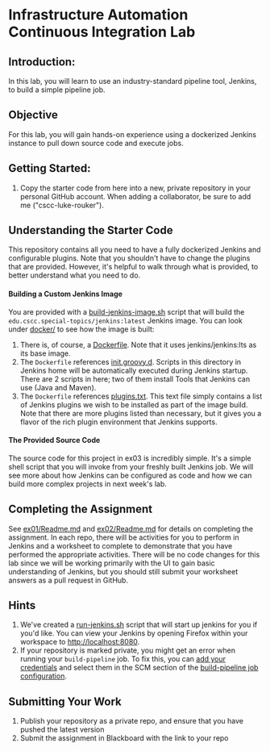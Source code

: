 # Infrastructure Automation Continuous Integration Lab

## Introduction: 

In this lab, you will learn to use an industry-standard pipeline tool, Jenkins, to build a simple pipeline job.  

## Objective

For this lab, you will gain hands-on experience using a dockerized Jenkins instance to pull down source code and execute jobs.

## Getting Started:

1. Copy the starter code from here into a new, private repository in your personal GitHub account. When adding a collaborator, be sure to add me ("cscc-luke-rouker").

## Understanding the Starter Code
This repository contains all you need to have a fully dockerized Jenkins and 
configurable plugins.  Note that you shouldn't have to change the plugins that are 
provided.  However, it's helpful to walk through what is provided, to better understand what you need to do.

#### Building a Custom Jenkins Image
You are provided with a [build-jenkins-image.sh](build-jenkins-image.sh) script that will build the `edu.cscc.special-topics/jenkins:latest` Jenkins image.  You can look under [docker/](docker/) to see how the image is built:
1. There is, of course, a [Dockerfile](docker/Dockerfile).  Note that it uses jenkins/jenkins:lts as its base image. 
1. The `Dockerfile` references [init.groovy.d](docker/init.groovy.d).  Scripts in this directory in Jenkins home will be automatically executed during Jenkins startup.  There are 2 scripts in here; two of them install Tools that Jenkins can use (Java and Maven). 
1. The `Dockerfile` references [plugins.txt](docker/plugins.txt).  This text file simply contains a list of Jenkins plugins we wish to be installed as part of the image build.  Note that there are more plugins listed than necessary, but it gives you a flavor of the rich plugin environment that Jenkins supports.

#### The Provided Source Code
The source code for this project in ex03 is incredibly simple.  It's a simple shell script that you will invoke from your freshly built Jenkins job.  We will see more about how Jenkins can be configured as code and how we can build more complex projects in next week's lab.

## Completing the Assignment
See [ex01/Readme.md](ex01/Readme.md) and [ex02/Readme.md](ex02/Readme.md) for details on completing the assignment.  In each repo, there will be activities for you to perform in Jenkins and a worksheet to complete to demonstrate that you have performed the appropriate activities.  There will be no code changes for this lab since we will be working primarily with the UI to gain basic understanding of Jenkins, but you should still submit your worksheet answers as a pull request in GitHub.

## Hints
1. We've created a [run-jenkins.sh](run-jenkins.sh) script that will start up jenkins for you if you'd like.  You can view your Jenkins by opening Firefox within your workspace to [http://localhost:8080](http://localhost:8080).
1. If your repository is marked private, you might get an error when running your `build-pipeline` job.  To fix this, you can [add your credentials](https://jenkins.io/doc/book/using/using-credentials/#adding-new-global-credentials) and select them in the SCM section of the  [build-pipeline job configuration](http://localhost:8080/job/build-pipeline-job/configure).

## Submitting Your Work

1. Publish your repository as a private repo, and ensure that you have pushed the latest version
1. Submit the assignment in Blackboard with the link to your repo
